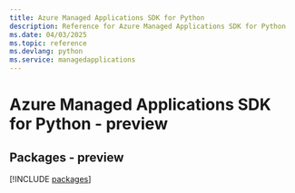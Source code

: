 ```yaml
---
title: Azure Managed Applications SDK for Python
description: Reference for Azure Managed Applications SDK for Python
ms.date: 04/03/2025
ms.topic: reference
ms.devlang: python
ms.service: managedapplications
---
```

# Azure Managed Applications SDK for Python - preview
## Packages - preview
[!INCLUDE [packages](managed-applications-index.md)]